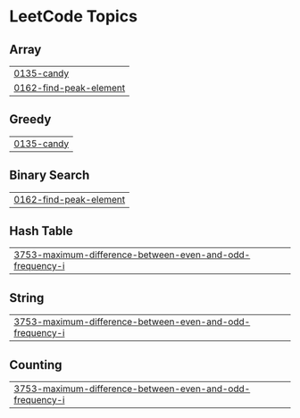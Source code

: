 

<!---LeetCode Topics Start-->
# LeetCode Topics
## Array
|  |
| ------- |
| [0135-candy](https://github.com/solomon-2105/DSA/tree/master/0135-candy) |
| [0162-find-peak-element](https://github.com/solomon-2105/DSA/tree/master/0162-find-peak-element) |
## Greedy
|  |
| ------- |
| [0135-candy](https://github.com/solomon-2105/DSA/tree/master/0135-candy) |
## Binary Search
|  |
| ------- |
| [0162-find-peak-element](https://github.com/solomon-2105/DSA/tree/master/0162-find-peak-element) |
## Hash Table
|  |
| ------- |
| [3753-maximum-difference-between-even-and-odd-frequency-i](https://github.com/solomon-2105/DSA/tree/master/3753-maximum-difference-between-even-and-odd-frequency-i) |
## String
|  |
| ------- |
| [3753-maximum-difference-between-even-and-odd-frequency-i](https://github.com/solomon-2105/DSA/tree/master/3753-maximum-difference-between-even-and-odd-frequency-i) |
## Counting
|  |
| ------- |
| [3753-maximum-difference-between-even-and-odd-frequency-i](https://github.com/solomon-2105/DSA/tree/master/3753-maximum-difference-between-even-and-odd-frequency-i) |
<!---LeetCode Topics End-->